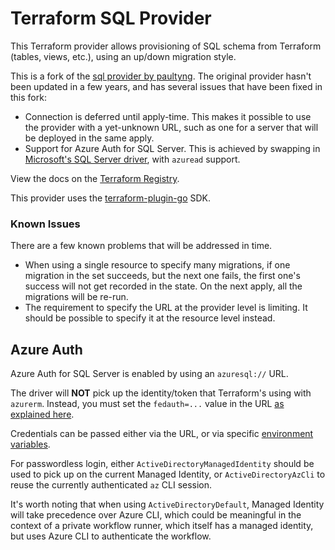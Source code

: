 # Terraform SQL Provider

This Terraform provider allows provisioning of SQL schema from Terraform (tables, views, etc.), using an up/down migration style.

This is a fork of the [sql provider by paultyng](https://github.com/paultyng/terraform-provider-sql). The original provider hasn't been updated in a few years, and has several issues that have been fixed in this fork:

- Connection is deferred until apply-time. This makes it possible to use the provider with a yet-unknown URL, such as one for a server that will be deployed in the same apply.
- Support for Azure Auth for SQL Server. This is achieved by swapping in [Microsoft's SQL Server driver](https://github.com/microsoft/go-mssqldb), with `azuread` support.

View the docs on the [Terraform Registry](https://registry.terraform.io/providers/ialexj/sql/latest/docs).

This provider uses the [terraform-plugin-go](https://github.com/hashicorp/terraform-plugin-go) SDK.

### Known Issues

There are a few known problems that will be addressed in time.

- When using a single resource to specify many migrations, if one migration in the set succeeds, but the next one fails, the first one's success will not get recorded in the state. On the next apply, all the migrations will be re-run.
- The requirement to specify the URL at the provider level is limiting. It should be possible to specify it at the resource level instead.

## Azure Auth

Azure Auth for SQL Server is enabled by using an `azuresql://` URL.

The driver will **NOT** pick up the identity/token that Terraform's using with `azurerm`. Instead, you must set the `fedauth=...` value in the URL [as explained here](https://github.com/microsoft/go-mssqldb?tab=readme-ov-file#azure-active-directory-authentication).

Credentials can be passed either via the URL, or via specific [environment variables](https://github.com/Azure/azure-sdk-for-go/tree/main/sdk/azidentity#environment-variables).

For passwordless login, either `ActiveDirectoryManagedIdentity` should be used to pick up on the current Managed Identity, or `ActiveDirectoryAzCli` to reuse the currently authenticated `az` CLI session.

It's worth noting that when using `ActiveDirectoryDefault`, Managed Identity will take precedence over Azure CLI, which could be meaningful in the context of a private workflow runner, which itself has a managed identity, but uses Azure CLI to authenticate the workflow.


